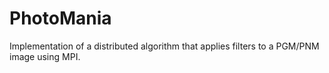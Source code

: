 # PhotoMania

Implementation of a distributed algorithm that applies filters to a PGM/PNM image using MPI.
